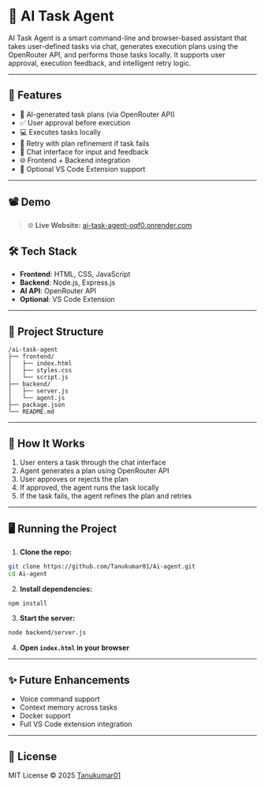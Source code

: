 # 🤖 AI Task Agent

AI Task Agent is a smart command-line and browser-based assistant that takes user-defined tasks via chat, generates execution plans using the OpenRouter API, and performs those tasks locally. It supports user approval, execution feedback, and intelligent retry logic.

---

## 🚀 Features

- 🧠 AI-generated task plans (via OpenRouter API)
- ✅ User approval before execution
- 💻 Executes tasks locally
- 🔁 Retry with plan refinement if task fails
- 💬 Chat interface for input and feedback
- 🌐 Frontend + Backend integration
- 🧩 Optional VS Code Extension support

---
## 📽 Demo

> 🌐 **Live Website:** [ai-task-agent-oqf0.onrender.com](https://ai-task-agent-oqf0.onrender.com/)  

## 🛠 Tech Stack

- **Frontend**: HTML, CSS, JavaScript  
- **Backend**: Node.js, Express.js  
- **AI API**: OpenRouter API  
- **Optional**: VS Code Extension

---

## 📂 Project Structure

```
/ai-task-agent
├── frontend/
│   ├── index.html
│   ├── styles.css
│   └── script.js
├── backend/
│   ├── server.js
│   └── agent.js
├── package.json
└── README.md
```

---

## 🧪 How It Works

1. User enters a task through the chat interface
2. Agent generates a plan using OpenRouter API
3. User approves or rejects the plan
4. If approved, the agent runs the task locally
5. If the task fails, the agent refines the plan and retries

---

## 🖥️ Running the Project

1. **Clone the repo:**

```bash
git clone https://github.com/Tanukumar01/Ai-agent.git
cd Ai-agent
```

2. **Install dependencies:**

```bash
npm install
```

3. **Start the server:**

```bash
node backend/server.js
```

4. **Open `index.html` in your browser**

---

## ✨ Future Enhancements

- Voice command support
- Context memory across tasks
- Docker support
- Full VS Code extension integration

---

## 📜 License

MIT License © 2025 [Tanukumar01](https://github.com/Tanukumar01)
